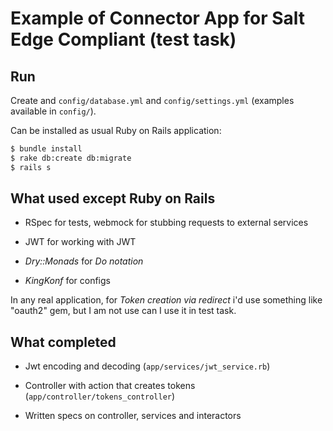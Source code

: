 # Example of Connector App for Salt Edge Compliant (test task)

## Run

Create and `config/database.yml` and `config/settings.yml` (examples available in `config/`).

Can be installed as usual Ruby on Rails application:

```bash
$ bundle install
$ rake db:create db:migrate
$ rails s
```

## What used except Ruby on Rails

- RSpec for tests, webmock for stubbing requests to external services

- JWT for working with JWT

- *Dry::Monads* for *Do notation*

- *KingKonf* for configs

In any real application, for *Token creation via redirect* i'd use something like "oauth2" gem, but I am not use can I use it in test task.

## What completed

* Jwt encoding and decoding (`app/services/jwt_service.rb`)

* Controller with action that creates tokens (`app/controller/tokens_controller`)

* Written specs on controller, services and interactors
